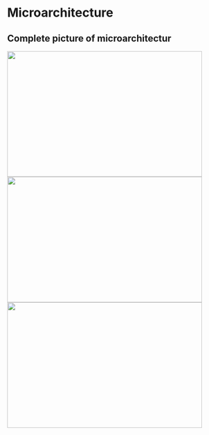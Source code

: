 # Microarchitecture

Complete picture of microarchitectur
-

 <img src="https://github.com/user-attachments/assets/3b642a6c-f360-4d21-939e-96738dce139f" width="450" height="290">

 <img src="https://github.com/user-attachments/assets/e51ce635-3c3e-4a82-a662-412efce90960" width="450" height="290">

 <img src="https://github.com/user-attachments/assets/1bec28f7-2798-469f-9c8f-7107499dcfb9" width="450" height="290">
